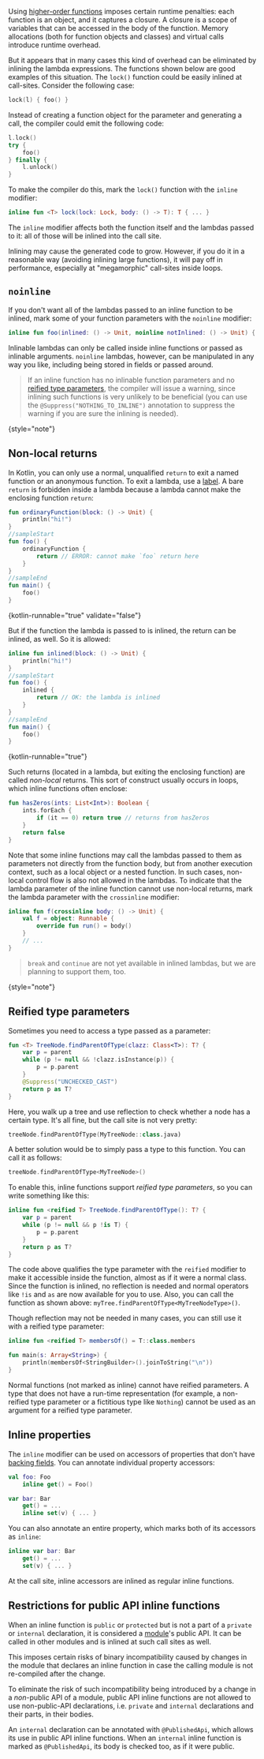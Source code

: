 [//]: # (title: Inline functions)

Using [higher-order functions](lambdas.md) imposes certain runtime penalties: each function is an object, and it captures
a closure. A closure is a scope of variables that can be accessed in the body of the function.
Memory allocations (both for function objects and classes) and virtual calls introduce runtime overhead.

But it appears that in many cases this kind of overhead can be eliminated by inlining the lambda expressions.
The functions shown below are good examples of this situation. The `lock()` function could be easily inlined at call-sites.
Consider the following case:

```kotlin
lock(l) { foo() }
```

Instead of creating a function object for the parameter and generating a call, the compiler could emit the following code:

```kotlin
l.lock()
try {
    foo()
} finally {
    l.unlock()
}
```

To make the compiler do this, mark the `lock()` function with the `inline` modifier:

```kotlin
inline fun <T> lock(lock: Lock, body: () -> T): T { ... }
```

The `inline` modifier affects both the function itself and the lambdas passed to it: all of those will be inlined
into the call site.

Inlining may cause the generated code to grow. However, if you do it in a reasonable way (avoiding inlining large
functions), it will pay off in performance, especially at "megamorphic" call-sites inside loops.

## `noinline`

If you don't want all of the lambdas passed to an inline function to be inlined, mark some of your function
parameters with the `noinline` modifier:

```kotlin
inline fun foo(inlined: () -> Unit, noinline notInlined: () -> Unit) { ... }
```

Inlinable lambdas can only be called inside inline functions or passed as inlinable arguments. `noinline` lambdas,
however, can be manipulated in any way you like, including being stored in fields or passed around.

> If an inline function has no inlinable function parameters and no
> [reified type parameters](#reified-type-parameters), the compiler will issue a warning, since inlining such functions
> is very unlikely to be beneficial (you can use the `@Suppress("NOTHING_TO_INLINE")` annotation to suppress the warning
> if you are sure the inlining is needed).
>
{style="note"}

## Non-local returns

In Kotlin, you can only use a normal, unqualified `return` to exit a named function or an anonymous function.
To exit a lambda, use a [label](returns.md#返回到标签). A bare `return` is forbidden
inside a lambda because a lambda cannot make the enclosing function `return`:

```kotlin
fun ordinaryFunction(block: () -> Unit) {
    println("hi!")
}
//sampleStart
fun foo() {
    ordinaryFunction {
        return // ERROR: cannot make `foo` return here
    }
}
//sampleEnd
fun main() {
    foo()
}
```
{kotlin-runnable="true" validate="false"}

But if the function the lambda is passed to is inlined, the return can be inlined, as well. So it is allowed:

```kotlin
inline fun inlined(block: () -> Unit) {
    println("hi!")
}
//sampleStart
fun foo() {
    inlined {
        return // OK: the lambda is inlined
    }
}
//sampleEnd
fun main() {
    foo()
}
```
{kotlin-runnable="true"}

Such returns (located in a lambda, but exiting the enclosing function) are called *non-local* returns. This sort of
construct usually occurs in loops, which inline functions often enclose:

```kotlin
fun hasZeros(ints: List<Int>): Boolean {
    ints.forEach {
        if (it == 0) return true // returns from hasZeros
    }
    return false
}
```

Note that some inline functions may call the lambdas passed to them as parameters not directly from the function body,
but from another execution context, such as a local object or a nested function. In such cases, non-local control flow
is also not allowed in the lambdas. To indicate that the lambda parameter of the inline function cannot use non-local
returns, mark the lambda parameter with the `crossinline` modifier:

```kotlin
inline fun f(crossinline body: () -> Unit) {
    val f = object: Runnable {
        override fun run() = body()
    }
    // ...
}
```

> `break` and `continue` are not yet available in inlined lambdas, but we are planning to support them, too.
>
{style="note"}

## Reified type parameters

Sometimes you need to access a type passed as a parameter:

```kotlin
fun <T> TreeNode.findParentOfType(clazz: Class<T>): T? {
    var p = parent
    while (p != null && !clazz.isInstance(p)) {
        p = p.parent
    }
    @Suppress("UNCHECKED_CAST")
    return p as T?
}
```

Here, you walk up a tree and use reflection to check whether a node has a certain type.
It's all fine, but the call site is not very pretty:

```kotlin
treeNode.findParentOfType(MyTreeNode::class.java)
```

A better solution would be to simply pass a type to this function. You can call it as follows:

```kotlin
treeNode.findParentOfType<MyTreeNode>()
```

To enable this, inline functions support *reified type parameters*, so you can write something like this:

```kotlin
inline fun <reified T> TreeNode.findParentOfType(): T? {
    var p = parent
    while (p != null && p !is T) {
        p = p.parent
    }
    return p as T?
}
```

The code above qualifies the type parameter with the `reified` modifier to make it accessible inside the function,
almost as if it were a normal class. Since the function is inlined, no reflection is needed and normal operators like `!is`
and `as` are now available for you to use. Also, you can call the function as shown above: `myTree.findParentOfType<MyTreeNodeType>()`.

Though reflection may not be needed in many cases, you can still use it with a reified type parameter:

```kotlin
inline fun <reified T> membersOf() = T::class.members

fun main(s: Array<String>) {
    println(membersOf<StringBuilder>().joinToString("\n"))
}
```

Normal functions (not marked as inline) cannot have reified parameters.
A type that does not have a run-time representation (for example, a non-reified type parameter or a fictitious type like
`Nothing`) cannot be used as an argument for a reified type parameter.

## Inline properties

The `inline` modifier can be used on accessors of properties that don't have [backing fields](properties.md#幕后字段).
You can annotate individual property accessors:

```kotlin
val foo: Foo
    inline get() = Foo()

var bar: Bar
    get() = ...
    inline set(v) { ... }
```

You can also annotate an entire property, which marks both of its accessors as `inline`:

```kotlin
inline var bar: Bar
    get() = ...
    set(v) { ... }
```

At the call site, inline accessors are inlined as regular inline functions.

## Restrictions for public API inline functions

When an inline function is `public` or `protected` but is not a part of a `private` or `internal` declaration,
it is considered a [module](visibility-modifiers.md#模块)'s public API. It can be called in other modules and is
inlined at such call sites as well.

This imposes certain risks of binary incompatibility caused by changes in the module that declares an inline function in
case the calling module is not re-compiled after the change.

To eliminate the risk of such incompatibility being introduced by a change in a *non*-public API of a module, public
API inline functions are not allowed to use non-public-API declarations, i.e. `private` and `internal` declarations and
their parts, in their bodies.

An `internal` declaration can be annotated with `@PublishedApi`, which allows its use in public API inline functions.
When an `internal` inline function is marked as `@PublishedApi`, its body is checked too, as if it were public.
